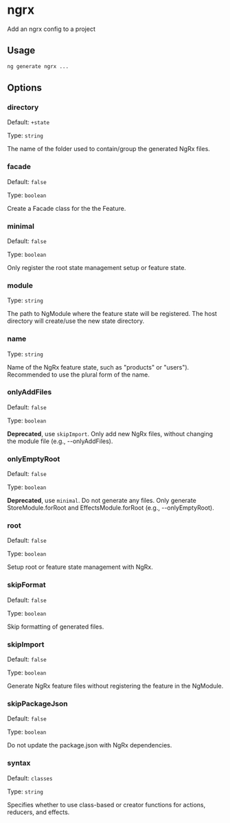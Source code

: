 # ngrx

Add an ngrx config to a project

## Usage

```bash
ng generate ngrx ...

```

## Options

### directory

Default: `+state`

Type: `string`

The name of the folder used to contain/group the generated NgRx files.

### facade

Default: `false`

Type: `boolean`

Create a Facade class for the the Feature.

### minimal

Default: `false`

Type: `boolean`

Only register the root state management setup or feature state.

### module

Type: `string`

The path to NgModule where the feature state will be registered. The host directory will create/use the new state directory.

### name

Type: `string`

Name of the NgRx feature state, such as "products" or "users"). Recommended to use the plural form of the name.

### onlyAddFiles

Default: `false`

Type: `boolean`

**Deprecated**, use `skipImport`. Only add new NgRx files, without changing the module file (e.g., --onlyAddFiles).

### onlyEmptyRoot

Default: `false`

Type: `boolean`

**Deprecated**, use `minimal`. Do not generate any files. Only generate StoreModule.forRoot and EffectsModule.forRoot (e.g., --onlyEmptyRoot).

### root

Default: `false`

Type: `boolean`

Setup root or feature state management with NgRx.

### skipFormat

Default: `false`

Type: `boolean`

Skip formatting of generated files.

### skipImport

Default: `false`

Type: `boolean`

Generate NgRx feature files without registering the feature in the NgModule.

### skipPackageJson

Default: `false`

Type: `boolean`

Do not update the package.json with NgRx dependencies.

### syntax

Default: `classes`

Type: `string`

Specifies whether to use class-based or creator functions for actions, reducers, and effects.
